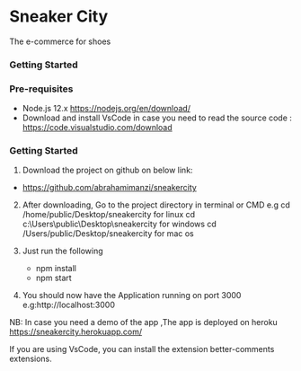 
# Sneaker City

The e-commerce for shoes

### Getting Started

### Pre-requisites

- Node.js 12.x   https://nodejs.org/en/download/
- Download and install VsCode in case you need to read the source code :
     https://code.visualstudio.com/download



### Getting Started

1. Download the project on github on below link:

- https://github.com/abrahamimanzi/sneakercity

2. After downloading, Go to the project directory in terminal or CMD
   e.g cd /home/public/Desktop/sneakercity for linux
       cd c:\\Users\public\Desktop\sneakercity for windows
       cd /Users/public/Desktop/sneakercity for mac os

3. Just run the following
   - npm install
   - npm start


4. You should now have the Application running on port 3000 e.g:http://localhost:3000



NB: In case you need a demo of the app ,The app is deployed on heroku https://sneakercity.herokuapp.com/


If you are using VsCode, you can install the extension better-comments extensions.